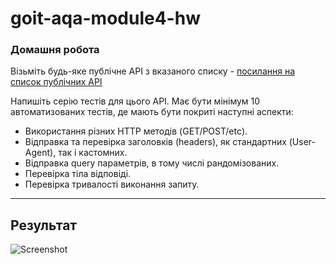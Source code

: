 # goit-aqa-module4-hw

### Домашня робота

Візьміть будь-яке публічне API з вказаного списку - [посилання на список публічних API](https://github.com/public-apis/public-apis)

Напишіть серію тестів для цього API. Має бути мінімум 10 автоматизованих тестів, де мають бути покриті наступні аспекти:

- Використання різних HTTP методів (GET/POST/etc).
- Відправка та перевірка заголовків (headers), як стандартних (User-Agent), так і кастомних.
- Відправка query параметрів, в тому числі рандомізованих.
- Перевірка тіла відповіді.
- Перевірка тривалості виконання запиту.

---

## Результат

![Screenshot](https://i.imgur.com/qOH5iPY.png)
